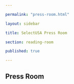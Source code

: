 ```yaml
---

permalink: "press-room.html"

layout: sidebar

title: SelectUSA Press Room

section: reading-room

published: true

---
```


## Press Room

